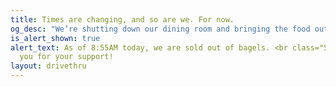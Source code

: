 ```yaml
---
title: Times are changing, and so are we. For now.
og_desc: "We’re shutting down our dining room and bringing the food out to you."
is_alert_shown: true
alert_text: As of 8:55AM today, we are sold out of bagels. <br class="ShowMobile"/>Thank
  you for your support!
layout: drivethru
---
```


